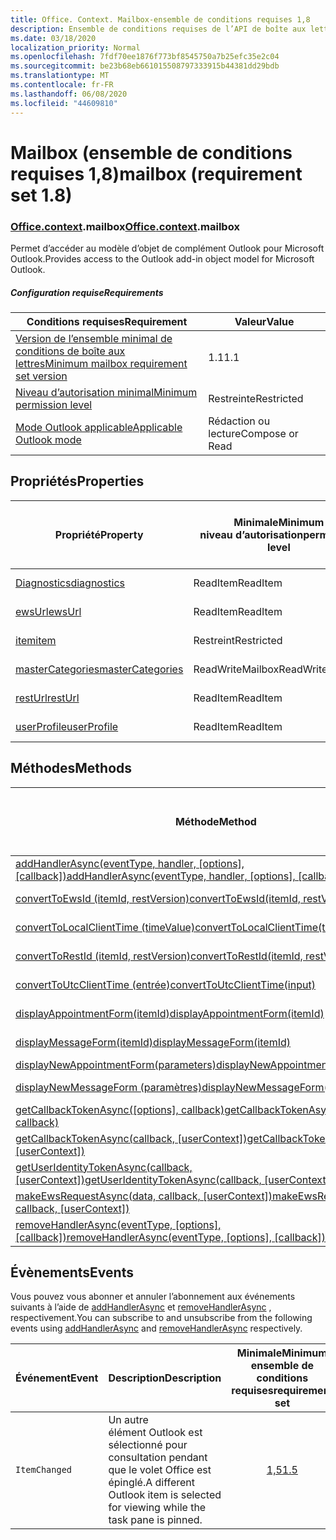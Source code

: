 ```yaml
---
title: Office. Context. Mailbox-ensemble de conditions requises 1,8
description: Ensemble de conditions requises de l’API de boîte aux lettres Outlook 1,8 du modèle objet boîte aux lettres.
ms.date: 03/18/2020
localization_priority: Normal
ms.openlocfilehash: 7fdf70ee1876f773bf8545750a7b25efc35e2c04
ms.sourcegitcommit: be23b68eb661015508797333915b44381dd29bdb
ms.translationtype: MT
ms.contentlocale: fr-FR
ms.lasthandoff: 06/08/2020
ms.locfileid: "44609810"
---
```

# <a name="mailbox-requirement-set-18"></a><span data-ttu-id="a2e90-103">Mailbox (ensemble de conditions requises 1,8)</span><span class="sxs-lookup"><span data-stu-id="a2e90-103">mailbox (requirement set 1.8)</span></span>

### <a name="officecontextmailbox"></a><span data-ttu-id="a2e90-104">[Office](office.md)[.context](office.context.md).mailbox</span><span class="sxs-lookup"><span data-stu-id="a2e90-104">[Office](office.md)[.context](office.context.md).mailbox</span></span>

<span data-ttu-id="a2e90-105">Permet d’accéder au modèle d’objet de complément Outlook pour Microsoft Outlook.</span><span class="sxs-lookup"><span data-stu-id="a2e90-105">Provides access to the Outlook add-in object model for Microsoft Outlook.</span></span>

##### <a name="requirements"></a><span data-ttu-id="a2e90-106">Configuration requise</span><span class="sxs-lookup"><span data-stu-id="a2e90-106">Requirements</span></span>

|<span data-ttu-id="a2e90-107">Conditions requises</span><span class="sxs-lookup"><span data-stu-id="a2e90-107">Requirement</span></span>| <span data-ttu-id="a2e90-108">Valeur</span><span class="sxs-lookup"><span data-stu-id="a2e90-108">Value</span></span>|
|---|---|
|[<span data-ttu-id="a2e90-109">Version de l’ensemble minimal de conditions de boîte aux lettres</span><span class="sxs-lookup"><span data-stu-id="a2e90-109">Minimum mailbox requirement set version</span></span>](../../requirement-sets/outlook-api-requirement-sets.md)| <span data-ttu-id="a2e90-110">1.1</span><span class="sxs-lookup"><span data-stu-id="a2e90-110">1.1</span></span>|
|[<span data-ttu-id="a2e90-111">Niveau d’autorisation minimal</span><span class="sxs-lookup"><span data-stu-id="a2e90-111">Minimum permission level</span></span>](../../../outlook/understanding-outlook-add-in-permissions.md)| <span data-ttu-id="a2e90-112">Restreinte</span><span class="sxs-lookup"><span data-stu-id="a2e90-112">Restricted</span></span>|
|[<span data-ttu-id="a2e90-113">Mode Outlook applicable</span><span class="sxs-lookup"><span data-stu-id="a2e90-113">Applicable Outlook mode</span></span>](../../../outlook/outlook-add-ins-overview.md#extension-points)| <span data-ttu-id="a2e90-114">Rédaction ou lecture</span><span class="sxs-lookup"><span data-stu-id="a2e90-114">Compose or Read</span></span>|

## <a name="properties"></a><span data-ttu-id="a2e90-115">Propriétés</span><span class="sxs-lookup"><span data-stu-id="a2e90-115">Properties</span></span>

| <span data-ttu-id="a2e90-116">Propriété</span><span class="sxs-lookup"><span data-stu-id="a2e90-116">Property</span></span> | <span data-ttu-id="a2e90-117">Minimale</span><span class="sxs-lookup"><span data-stu-id="a2e90-117">Minimum</span></span><br><span data-ttu-id="a2e90-118">niveau d’autorisation</span><span class="sxs-lookup"><span data-stu-id="a2e90-118">permission level</span></span> | <span data-ttu-id="a2e90-119">Modes</span><span class="sxs-lookup"><span data-stu-id="a2e90-119">Modes</span></span> | <span data-ttu-id="a2e90-120">Type de retour</span><span class="sxs-lookup"><span data-stu-id="a2e90-120">Return type</span></span> | <span data-ttu-id="a2e90-121">Minimale</span><span class="sxs-lookup"><span data-stu-id="a2e90-121">Minimum</span></span><br><span data-ttu-id="a2e90-122">ensemble de conditions requises</span><span class="sxs-lookup"><span data-stu-id="a2e90-122">requirement set</span></span> |
|---|---|---|---|:---:|
| [<span data-ttu-id="a2e90-123">Diagnostics</span><span class="sxs-lookup"><span data-stu-id="a2e90-123">diagnostics</span></span>](/javascript/api/outlook/office.mailbox?view=outlook-js-1.8#diagnostics) | <span data-ttu-id="a2e90-124">ReadItem</span><span class="sxs-lookup"><span data-stu-id="a2e90-124">ReadItem</span></span> | <span data-ttu-id="a2e90-125">Composition</span><span class="sxs-lookup"><span data-stu-id="a2e90-125">Compose</span></span><br><span data-ttu-id="a2e90-126">Read</span><span class="sxs-lookup"><span data-stu-id="a2e90-126">Read</span></span> | [<span data-ttu-id="a2e90-127">Diagnostics</span><span class="sxs-lookup"><span data-stu-id="a2e90-127">Diagnostics</span></span>](/javascript/api/outlook/office.diagnostics?view=outlook-js-1.8) | [<span data-ttu-id="a2e90-128">1.1</span><span class="sxs-lookup"><span data-stu-id="a2e90-128">1.1</span></span>](../requirement-set-1.1/outlook-requirement-set-1.1.md) |
| [<span data-ttu-id="a2e90-129">ewsUrl</span><span class="sxs-lookup"><span data-stu-id="a2e90-129">ewsUrl</span></span>](/javascript/api/outlook/office.mailbox?view=outlook-js-1.8#ewsurl) | <span data-ttu-id="a2e90-130">ReadItem</span><span class="sxs-lookup"><span data-stu-id="a2e90-130">ReadItem</span></span> | <span data-ttu-id="a2e90-131">Composition</span><span class="sxs-lookup"><span data-stu-id="a2e90-131">Compose</span></span><br><span data-ttu-id="a2e90-132">Read</span><span class="sxs-lookup"><span data-stu-id="a2e90-132">Read</span></span> | <span data-ttu-id="a2e90-133">String</span><span class="sxs-lookup"><span data-stu-id="a2e90-133">String</span></span> | [<span data-ttu-id="a2e90-134">1.1</span><span class="sxs-lookup"><span data-stu-id="a2e90-134">1.1</span></span>](../requirement-set-1.1/outlook-requirement-set-1.1.md) |
| [<span data-ttu-id="a2e90-135">item</span><span class="sxs-lookup"><span data-stu-id="a2e90-135">item</span></span>](office.context.mailbox.item.md) | <span data-ttu-id="a2e90-136">Restreint</span><span class="sxs-lookup"><span data-stu-id="a2e90-136">Restricted</span></span> | <span data-ttu-id="a2e90-137">Composition</span><span class="sxs-lookup"><span data-stu-id="a2e90-137">Compose</span></span><br><span data-ttu-id="a2e90-138">Read</span><span class="sxs-lookup"><span data-stu-id="a2e90-138">Read</span></span> | [<span data-ttu-id="a2e90-139">Élément</span><span class="sxs-lookup"><span data-stu-id="a2e90-139">Item</span></span>](/javascript/api/outlook/office.item?view=outlook-js-1.8) | [<span data-ttu-id="a2e90-140">1.1</span><span class="sxs-lookup"><span data-stu-id="a2e90-140">1.1</span></span>](../requirement-set-1.1/outlook-requirement-set-1.1.md) |
| [<span data-ttu-id="a2e90-141">masterCategories</span><span class="sxs-lookup"><span data-stu-id="a2e90-141">masterCategories</span></span>](/javascript/api/outlook/office.mailbox?view=outlook-js-1.8#mastercategories) | <span data-ttu-id="a2e90-142">ReadWriteMailbox</span><span class="sxs-lookup"><span data-stu-id="a2e90-142">ReadWriteMailbox</span></span> | <span data-ttu-id="a2e90-143">Composition</span><span class="sxs-lookup"><span data-stu-id="a2e90-143">Compose</span></span><br><span data-ttu-id="a2e90-144">Read</span><span class="sxs-lookup"><span data-stu-id="a2e90-144">Read</span></span> | [<span data-ttu-id="a2e90-145">Catégoriesmaître</span><span class="sxs-lookup"><span data-stu-id="a2e90-145">MasterCategories</span></span>](/javascript/api/outlook/office.mastercategories?view=outlook-js-1.8) | [<span data-ttu-id="a2e90-146">1,8</span><span class="sxs-lookup"><span data-stu-id="a2e90-146">1.8</span></span>](../requirement-set-1.8/outlook-requirement-set-1.8.md) |
| [<span data-ttu-id="a2e90-147">restUrl</span><span class="sxs-lookup"><span data-stu-id="a2e90-147">restUrl</span></span>](/javascript/api/outlook/office.mailbox?view=outlook-js-1.8#resturl) | <span data-ttu-id="a2e90-148">ReadItem</span><span class="sxs-lookup"><span data-stu-id="a2e90-148">ReadItem</span></span> | <span data-ttu-id="a2e90-149">Composition</span><span class="sxs-lookup"><span data-stu-id="a2e90-149">Compose</span></span><br><span data-ttu-id="a2e90-150">Read</span><span class="sxs-lookup"><span data-stu-id="a2e90-150">Read</span></span> | <span data-ttu-id="a2e90-151">String</span><span class="sxs-lookup"><span data-stu-id="a2e90-151">String</span></span> | [<span data-ttu-id="a2e90-152">1,5</span><span class="sxs-lookup"><span data-stu-id="a2e90-152">1.5</span></span>](../requirement-set-1.5/outlook-requirement-set-1.5.md) |
| [<span data-ttu-id="a2e90-153">userProfile</span><span class="sxs-lookup"><span data-stu-id="a2e90-153">userProfile</span></span>](/javascript/api/outlook/office.mailbox?view=outlook-js-1.8#userprofile) | <span data-ttu-id="a2e90-154">ReadItem</span><span class="sxs-lookup"><span data-stu-id="a2e90-154">ReadItem</span></span> | <span data-ttu-id="a2e90-155">Composition</span><span class="sxs-lookup"><span data-stu-id="a2e90-155">Compose</span></span><br><span data-ttu-id="a2e90-156">Read</span><span class="sxs-lookup"><span data-stu-id="a2e90-156">Read</span></span> | [<span data-ttu-id="a2e90-157">Profil</span><span class="sxs-lookup"><span data-stu-id="a2e90-157">UserProfile</span></span>](/javascript/api/outlook/office.userprofile?view=outlook-js-1.8) | [<span data-ttu-id="a2e90-158">1.1</span><span class="sxs-lookup"><span data-stu-id="a2e90-158">1.1</span></span>](../requirement-set-1.1/outlook-requirement-set-1.1.md) |

## <a name="methods"></a><span data-ttu-id="a2e90-159">Méthodes</span><span class="sxs-lookup"><span data-stu-id="a2e90-159">Methods</span></span>

| <span data-ttu-id="a2e90-160">Méthode</span><span class="sxs-lookup"><span data-stu-id="a2e90-160">Method</span></span> | <span data-ttu-id="a2e90-161">Minimale</span><span class="sxs-lookup"><span data-stu-id="a2e90-161">Minimum</span></span><br><span data-ttu-id="a2e90-162">niveau d’autorisation</span><span class="sxs-lookup"><span data-stu-id="a2e90-162">permission level</span></span> | <span data-ttu-id="a2e90-163">Modes</span><span class="sxs-lookup"><span data-stu-id="a2e90-163">Modes</span></span> | <span data-ttu-id="a2e90-164">Minimale</span><span class="sxs-lookup"><span data-stu-id="a2e90-164">Minimum</span></span><br><span data-ttu-id="a2e90-165">ensemble de conditions requises</span><span class="sxs-lookup"><span data-stu-id="a2e90-165">requirement set</span></span> |
|---|---|---|:---:|
| <span data-ttu-id="a2e90-166">[addHandlerAsync(eventType, handler, [options], [callback])](/javascript/api/outlook/office.mailbox?view=outlook-js-1.8#addhandlerasync-eventtype--handler--options--callback-)</span><span class="sxs-lookup"><span data-stu-id="a2e90-166">[addHandlerAsync(eventType, handler, [options], [callback])](/javascript/api/outlook/office.mailbox?view=outlook-js-1.8#addhandlerasync-eventtype--handler--options--callback-)</span></span> | <span data-ttu-id="a2e90-167">ReadItem</span><span class="sxs-lookup"><span data-stu-id="a2e90-167">ReadItem</span></span> | <span data-ttu-id="a2e90-168">Composition</span><span class="sxs-lookup"><span data-stu-id="a2e90-168">Compose</span></span><br><span data-ttu-id="a2e90-169">Read</span><span class="sxs-lookup"><span data-stu-id="a2e90-169">Read</span></span> | [<span data-ttu-id="a2e90-170">1,5</span><span class="sxs-lookup"><span data-stu-id="a2e90-170">1.5</span></span>](../requirement-set-1.5/outlook-requirement-set-1.5.md) |
| [<span data-ttu-id="a2e90-171">convertToEwsId (itemId, restVersion)</span><span class="sxs-lookup"><span data-stu-id="a2e90-171">convertToEwsId(itemId, restVersion)</span></span>](/javascript/api/outlook/office.mailbox?view=outlook-js-1.8#converttoewsid-itemid--restversion-) | <span data-ttu-id="a2e90-172">Restreint</span><span class="sxs-lookup"><span data-stu-id="a2e90-172">Restricted</span></span> | <span data-ttu-id="a2e90-173">Composition</span><span class="sxs-lookup"><span data-stu-id="a2e90-173">Compose</span></span><br><span data-ttu-id="a2e90-174">Read</span><span class="sxs-lookup"><span data-stu-id="a2e90-174">Read</span></span> | [<span data-ttu-id="a2e90-175">1.3</span><span class="sxs-lookup"><span data-stu-id="a2e90-175">1.3</span></span>](../requirement-set-1.3/outlook-requirement-set-1.3.md) |
| [<span data-ttu-id="a2e90-176">convertToLocalClientTime (timeValue)</span><span class="sxs-lookup"><span data-stu-id="a2e90-176">convertToLocalClientTime(timeValue)</span></span>](/javascript/api/outlook/office.mailbox?view=outlook-js-1.8#converttolocalclienttime-timevalue-) | <span data-ttu-id="a2e90-177">ReadItem</span><span class="sxs-lookup"><span data-stu-id="a2e90-177">ReadItem</span></span> | <span data-ttu-id="a2e90-178">Composition</span><span class="sxs-lookup"><span data-stu-id="a2e90-178">Compose</span></span><br><span data-ttu-id="a2e90-179">Read</span><span class="sxs-lookup"><span data-stu-id="a2e90-179">Read</span></span> | [<span data-ttu-id="a2e90-180">1.1</span><span class="sxs-lookup"><span data-stu-id="a2e90-180">1.1</span></span>](../requirement-set-1.1/outlook-requirement-set-1.1.md) |
| [<span data-ttu-id="a2e90-181">convertToRestId (itemId, restVersion)</span><span class="sxs-lookup"><span data-stu-id="a2e90-181">convertToRestId(itemId, restVersion)</span></span>](/javascript/api/outlook/office.mailbox?view=outlook-js-1.8#converttorestid-itemid--restversion-) | <span data-ttu-id="a2e90-182">Restreint</span><span class="sxs-lookup"><span data-stu-id="a2e90-182">Restricted</span></span> | <span data-ttu-id="a2e90-183">Composition</span><span class="sxs-lookup"><span data-stu-id="a2e90-183">Compose</span></span><br><span data-ttu-id="a2e90-184">Read</span><span class="sxs-lookup"><span data-stu-id="a2e90-184">Read</span></span> | [<span data-ttu-id="a2e90-185">1.3</span><span class="sxs-lookup"><span data-stu-id="a2e90-185">1.3</span></span>](../requirement-set-1.3/outlook-requirement-set-1.3.md) |
| [<span data-ttu-id="a2e90-186">convertToUtcClientTime (entrée)</span><span class="sxs-lookup"><span data-stu-id="a2e90-186">convertToUtcClientTime(input)</span></span>](/javascript/api/outlook/office.mailbox?view=outlook-js-1.8#converttoutcclienttime-input-) | <span data-ttu-id="a2e90-187">ReadItem</span><span class="sxs-lookup"><span data-stu-id="a2e90-187">ReadItem</span></span> | <span data-ttu-id="a2e90-188">Composition</span><span class="sxs-lookup"><span data-stu-id="a2e90-188">Compose</span></span><br><span data-ttu-id="a2e90-189">Read</span><span class="sxs-lookup"><span data-stu-id="a2e90-189">Read</span></span> | [<span data-ttu-id="a2e90-190">1.1</span><span class="sxs-lookup"><span data-stu-id="a2e90-190">1.1</span></span>](../requirement-set-1.1/outlook-requirement-set-1.1.md) |
| [<span data-ttu-id="a2e90-191">displayAppointmentForm(itemId)</span><span class="sxs-lookup"><span data-stu-id="a2e90-191">displayAppointmentForm(itemId)</span></span>](/javascript/api/outlook/office.mailbox?view=outlook-js-1.8#displayappointmentform-itemid-) | <span data-ttu-id="a2e90-192">ReadItem</span><span class="sxs-lookup"><span data-stu-id="a2e90-192">ReadItem</span></span> | <span data-ttu-id="a2e90-193">Composition</span><span class="sxs-lookup"><span data-stu-id="a2e90-193">Compose</span></span><br><span data-ttu-id="a2e90-194">Read</span><span class="sxs-lookup"><span data-stu-id="a2e90-194">Read</span></span> | [<span data-ttu-id="a2e90-195">1.1</span><span class="sxs-lookup"><span data-stu-id="a2e90-195">1.1</span></span>](../requirement-set-1.1/outlook-requirement-set-1.1.md) |
| [<span data-ttu-id="a2e90-196">displayMessageForm(itemId)</span><span class="sxs-lookup"><span data-stu-id="a2e90-196">displayMessageForm(itemId)</span></span>](/javascript/api/outlook/office.mailbox?view=outlook-js-1.8#displaymessageform-itemid-) | <span data-ttu-id="a2e90-197">ReadItem</span><span class="sxs-lookup"><span data-stu-id="a2e90-197">ReadItem</span></span> | <span data-ttu-id="a2e90-198">Composition</span><span class="sxs-lookup"><span data-stu-id="a2e90-198">Compose</span></span><br><span data-ttu-id="a2e90-199">Read</span><span class="sxs-lookup"><span data-stu-id="a2e90-199">Read</span></span> | [<span data-ttu-id="a2e90-200">1.1</span><span class="sxs-lookup"><span data-stu-id="a2e90-200">1.1</span></span>](../requirement-set-1.1/outlook-requirement-set-1.1.md) |
| [<span data-ttu-id="a2e90-201">displayNewAppointmentForm(parameters)</span><span class="sxs-lookup"><span data-stu-id="a2e90-201">displayNewAppointmentForm(parameters)</span></span>](/javascript/api/outlook/office.mailbox?view=outlook-js-1.8#displaynewappointmentform-parameters-) | <span data-ttu-id="a2e90-202">ReadItem</span><span class="sxs-lookup"><span data-stu-id="a2e90-202">ReadItem</span></span> | <span data-ttu-id="a2e90-203">Read</span><span class="sxs-lookup"><span data-stu-id="a2e90-203">Read</span></span> | [<span data-ttu-id="a2e90-204">1.1</span><span class="sxs-lookup"><span data-stu-id="a2e90-204">1.1</span></span>](../requirement-set-1.1/outlook-requirement-set-1.1.md) |
| [<span data-ttu-id="a2e90-205">displayNewMessageForm (paramètres)</span><span class="sxs-lookup"><span data-stu-id="a2e90-205">displayNewMessageForm(parameters)</span></span>](/javascript/api/outlook/office.mailbox?view=outlook-js-1.8#displaynewmessageform-parameters-) | <span data-ttu-id="a2e90-206">ReadItem</span><span class="sxs-lookup"><span data-stu-id="a2e90-206">ReadItem</span></span> | <span data-ttu-id="a2e90-207">Composition</span><span class="sxs-lookup"><span data-stu-id="a2e90-207">Compose</span></span><br><span data-ttu-id="a2e90-208">Read</span><span class="sxs-lookup"><span data-stu-id="a2e90-208">Read</span></span> | [<span data-ttu-id="a2e90-209">1,6</span><span class="sxs-lookup"><span data-stu-id="a2e90-209">1.6</span></span>](../requirement-set-1.6/outlook-requirement-set-1.6.md) |
| <span data-ttu-id="a2e90-210">[getCallbackTokenAsync([options], callback)](/javascript/api/outlook/office.mailbox?view=outlook-js-1.8#getcallbacktokenasync-options--callback-)</span><span class="sxs-lookup"><span data-stu-id="a2e90-210">[getCallbackTokenAsync([options], callback)](/javascript/api/outlook/office.mailbox?view=outlook-js-1.8#getcallbacktokenasync-options--callback-)</span></span> | <span data-ttu-id="a2e90-211">ReadItem</span><span class="sxs-lookup"><span data-stu-id="a2e90-211">ReadItem</span></span> | <span data-ttu-id="a2e90-212">Composition</span><span class="sxs-lookup"><span data-stu-id="a2e90-212">Compose</span></span><br><span data-ttu-id="a2e90-213">Read</span><span class="sxs-lookup"><span data-stu-id="a2e90-213">Read</span></span> | [<span data-ttu-id="a2e90-214">1,5</span><span class="sxs-lookup"><span data-stu-id="a2e90-214">1.5</span></span>](../requirement-set-1.5/outlook-requirement-set-1.5.md) |
| <span data-ttu-id="a2e90-215">[getCallbackTokenAsync(callback, [userContext])](/javascript/api/outlook/office.mailbox?view=outlook-js-1.8#getcallbacktokenasync-callback--usercontext-)</span><span class="sxs-lookup"><span data-stu-id="a2e90-215">[getCallbackTokenAsync(callback, [userContext])](/javascript/api/outlook/office.mailbox?view=outlook-js-1.8#getcallbacktokenasync-callback--usercontext-)</span></span> | <span data-ttu-id="a2e90-216">ReadItem</span><span class="sxs-lookup"><span data-stu-id="a2e90-216">ReadItem</span></span> | <span data-ttu-id="a2e90-217">Composition</span><span class="sxs-lookup"><span data-stu-id="a2e90-217">Compose</span></span><br><span data-ttu-id="a2e90-218">Read</span><span class="sxs-lookup"><span data-stu-id="a2e90-218">Read</span></span> | [<span data-ttu-id="a2e90-219">1.3</span><span class="sxs-lookup"><span data-stu-id="a2e90-219">1.3</span></span>](../requirement-set-1.3/outlook-requirement-set-1.3.md)<br>[<span data-ttu-id="a2e90-220">1.1</span><span class="sxs-lookup"><span data-stu-id="a2e90-220">1.1</span></span>](../requirement-set-1.1/outlook-requirement-set-1.1.md) |
| <span data-ttu-id="a2e90-221">[getUserIdentityTokenAsync(callback, [userContext])](/javascript/api/outlook/office.mailbox?view=outlook-js-1.8#getuseridentitytokenasync-callback--usercontext-)</span><span class="sxs-lookup"><span data-stu-id="a2e90-221">[getUserIdentityTokenAsync(callback, [userContext])](/javascript/api/outlook/office.mailbox?view=outlook-js-1.8#getuseridentitytokenasync-callback--usercontext-)</span></span> | <span data-ttu-id="a2e90-222">ReadItem</span><span class="sxs-lookup"><span data-stu-id="a2e90-222">ReadItem</span></span> | <span data-ttu-id="a2e90-223">Composition</span><span class="sxs-lookup"><span data-stu-id="a2e90-223">Compose</span></span><br><span data-ttu-id="a2e90-224">Read</span><span class="sxs-lookup"><span data-stu-id="a2e90-224">Read</span></span> | [<span data-ttu-id="a2e90-225">1.1</span><span class="sxs-lookup"><span data-stu-id="a2e90-225">1.1</span></span>](../requirement-set-1.1/outlook-requirement-set-1.1.md) |
| <span data-ttu-id="a2e90-226">[makeEwsRequestAsync(data, callback, [userContext])](/javascript/api/outlook/office.mailbox?view=outlook-js-1.8#makeewsrequestasync-data--callback--usercontext-)</span><span class="sxs-lookup"><span data-stu-id="a2e90-226">[makeEwsRequestAsync(data, callback, [userContext])](/javascript/api/outlook/office.mailbox?view=outlook-js-1.8#makeewsrequestasync-data--callback--usercontext-)</span></span> | <span data-ttu-id="a2e90-227">ReadWriteMailbox</span><span class="sxs-lookup"><span data-stu-id="a2e90-227">ReadWriteMailbox</span></span> | <span data-ttu-id="a2e90-228">Composition</span><span class="sxs-lookup"><span data-stu-id="a2e90-228">Compose</span></span><br><span data-ttu-id="a2e90-229">Read</span><span class="sxs-lookup"><span data-stu-id="a2e90-229">Read</span></span> | [<span data-ttu-id="a2e90-230">1.1</span><span class="sxs-lookup"><span data-stu-id="a2e90-230">1.1</span></span>](../requirement-set-1.1/outlook-requirement-set-1.1.md) |
| <span data-ttu-id="a2e90-231">[removeHandlerAsync(eventType, [options], [callback])](/javascript/api/outlook/office.mailbox?view=outlook-js-1.8#removehandlerasync-eventtype--options--callback-)</span><span class="sxs-lookup"><span data-stu-id="a2e90-231">[removeHandlerAsync(eventType, [options], [callback])](/javascript/api/outlook/office.mailbox?view=outlook-js-1.8#removehandlerasync-eventtype--options--callback-)</span></span> | <span data-ttu-id="a2e90-232">ReadItem</span><span class="sxs-lookup"><span data-stu-id="a2e90-232">ReadItem</span></span> | <span data-ttu-id="a2e90-233">Composition</span><span class="sxs-lookup"><span data-stu-id="a2e90-233">Compose</span></span><br><span data-ttu-id="a2e90-234">Read</span><span class="sxs-lookup"><span data-stu-id="a2e90-234">Read</span></span> | [<span data-ttu-id="a2e90-235">1,5</span><span class="sxs-lookup"><span data-stu-id="a2e90-235">1.5</span></span>](../requirement-set-1.5/outlook-requirement-set-1.5.md) |

## <a name="events"></a><span data-ttu-id="a2e90-236">Évènements</span><span class="sxs-lookup"><span data-stu-id="a2e90-236">Events</span></span>

<span data-ttu-id="a2e90-237">Vous pouvez vous abonner et annuler l’abonnement aux événements suivants à l’aide de [addHandlerAsync](/javascript/api/outlook/office.mailbox?view=outlook-js-1.8#addhandlerasync-eventtype--handler--options--callback-) et [removeHandlerAsync](/javascript/api/outlook/office.mailbox?view=outlook-js-1.8#removehandlerasync-eventtype--options--callback-) , respectivement.</span><span class="sxs-lookup"><span data-stu-id="a2e90-237">You can subscribe to and unsubscribe from the following events using [addHandlerAsync](/javascript/api/outlook/office.mailbox?view=outlook-js-1.8#addhandlerasync-eventtype--handler--options--callback-) and [removeHandlerAsync](/javascript/api/outlook/office.mailbox?view=outlook-js-1.8#removehandlerasync-eventtype--options--callback-) respectively.</span></span>

| <span data-ttu-id="a2e90-238">Événement</span><span class="sxs-lookup"><span data-stu-id="a2e90-238">Event</span></span> | <span data-ttu-id="a2e90-239">Description</span><span class="sxs-lookup"><span data-stu-id="a2e90-239">Description</span></span> | <span data-ttu-id="a2e90-240">Minimale</span><span class="sxs-lookup"><span data-stu-id="a2e90-240">Minimum</span></span><br><span data-ttu-id="a2e90-241">ensemble de conditions requises</span><span class="sxs-lookup"><span data-stu-id="a2e90-241">requirement set</span></span> |
|---|---|:---:|
|`ItemChanged`| <span data-ttu-id="a2e90-242">Un autre élément Outlook est sélectionné pour consultation pendant que le volet Office est épinglé.</span><span class="sxs-lookup"><span data-stu-id="a2e90-242">A different Outlook item is selected for viewing while the task pane is pinned.</span></span> | [<span data-ttu-id="a2e90-243">1,5</span><span class="sxs-lookup"><span data-stu-id="a2e90-243">1.5</span></span>](../requirement-set-1.5/outlook-requirement-set-1.5.md) |
